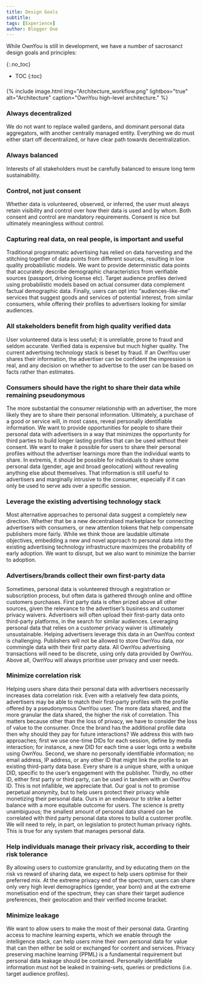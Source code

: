 ```yaml
---
title: Design Goals
subtitle:
tags: [Experience]
author: Blogger One
---
```


<a id="top"></a>
While OwnYou is still in development, we have a number of sacrosanct design goals and principles:

{:.no_toc}

- TOC
{:toc}
<base target="_blank">

### <span style="color: #e81313"></span>

{% include image.html img="Architecture_workflow.png" lightbox="true" alt="Architecture" caption="OwnYou high-level architecture." %}

### Always decentralized

We do not want to replace walled gardens, and dominant personal data aggregators, with another centrally managed entity. Everything we do must either start off decentralized, or have clear path towards decentralization. <a href="#"><i class="fas fa-angle-up"></i> </a>

### Always balanced

Interests of all stakeholders must be carefully balanced to ensure long term sustainability. <a href="#"><i class="fas fa-angle-up"></i> </a>

### Control, not just consent

Whether data is volunteered, observed, or inferred, the user must always retain visibility and control over how their data is used and by whom. Both consent and control are mandatory requirements. Consent is nice but ultimately meaningless without control. <a href="#"><i class="fas fa-angle-up"></i> </a>

### Capturing real data, on real people, is important and useful

Traditional programmatic advertising has relied on data harvesting and the stitching together of data points from different sources, resulting in low quality probabilistic models. We want to provide deterministic data points that accurately describe demographic characteristics from verifiable sources (passport, driving license etc). Target audience profiles derived using probabilistic models based on actual consumer data complement factual demographic data. Finally, users can opt into “audiences-like-me” services that suggest goods and services of potential interest, from similar consumers, while offering their profiles to advertisers looking for similar audiences. <a href="#"><i class="fas fa-angle-up"></i> </a>

### All stakeholders benefit from high quality verified data

User volunteered data is less useful; it is unreliable, prone to fraud and seldom accurate. Verified data is expensive but much higher quality. The current advertising technology stack is beset by fraud. If an OwnYou user shares their information, the advertiser can be confident the impression is real, and any decision on whether to advertise to the user can be based on facts rather than estimates. <a href="#"><i class="fas fa-angle-up"></i> </a>

### Consumers should have the right to share their data while remaining pseudonymous

The more substantial the consumer relationship with an advertiser, the more likely they are to share their personal information. Ultimately, a purchase of a good or service will, in most cases, reveal personally identifiable information. We want to provide opportunities for people to share their personal data with advertisers in a way that minimizes the opportunity for third parties to build longer lasting profiles that can be used without their consent. We want to make it possible for users to share their personal profiles without the advertiser learnings more than the individual wants to share. In extremis, it should be possible for individuals to share some personal data (gender, age and broad geolocation) without revealing anything else about themselves. That information is still useful to advertisers and marginally intrusive to the consumer, especially if it can only be used to serve ads over a specific session. <a href="#"><i class="fas fa-angle-up"></i> </a>

### Leverage the existing advertising technology stack

Most alternative approaches to personal data suggest a completely new direction. Whether that be a new decentralised marketplace for connecting advertisers with consumers, or new attention tokens that help compensate publishers more fairly. While we think those are laudable ultimate objectives, embedding a new and novel approach to personal data into the existing advertising technology infrastructure maximizes the probability of early adoption. We want to disrupt, but we also want to minimize the barrier to adoption. <a href="#"><i class="fas fa-angle-up"></i> </a>

### Advertisers/brands collect their own first-party data

Sometimes, personal data is volunteered through a registration or subscription process, but often data is gathered through online and offline customers purchases. First party data is often prized above all other sources, given the relevance to the advertiser’s business and customer privacy waivers. Advertisers will often upload their first-party data onto third-party platforms, in the search for similar audiences. Leveraging personal data that relies on a customer privacy waiver is ultimately unsustainable. Helping advertisers leverage this data in an OwnYou context is challenging. Publishers will not be allowed to store OwnYou data, nor commingle data with their first party data. All OwnYou advertising transactions will need to be discrete, using only data provided by OwnYou. Above all, OwnYou will always prioritise user privacy and user needs. <a href="#"><i class="fas fa-angle-up"></i> </a>

### Minimize correlation risk

Helping users share data their personal data with advertisers necessarily increases data correlation risk. Even with a relatively few data points, advertisers may be able to match their first-party profiles with the profile offered by a pseudonymous OwnYou user. The more data shared, and the more granular the data shared, the higher the risk of correlation. This matters because other than the loss of privacy, we have to consider the loss of value to the consumer. Once the brand has the additional profile data then why should they pay for future interactions? We address this with two approaches; first we use one-time DIDs for each session, define by media interaction; for instance, a new DID for each time a user logs onto a website using OwnYou. Second, we share no personally identifiable information; no email address, IP address, or any other ID that might link the profile to an existing third-party data base. Every share is a unique share, with a unique DID, specific to the user’s engagement with the publisher. Thirdly, no other ID, either first party or third party, can be used in tandem with an OwnYou ID. This is not infallible, we appreciate that. Our goal is not to promise perpetual anonymity, but to help users protect their privacy while monetizing their personal data. Ours in an endeavour to strike a better balance with a more equitable outcome for users. The science is pretty unambiguous; the smallest amount of personal data shared can be correlated with third party personal data stores to build a customer profile. We will need to rely, in part, on legislation to protect human privacy rights. This is true for any system that manages personal data. <a href="#"><i class="fas fa-angle-up"></i> </a>

### Help individuals manage their privacy risk, according to their risk tolerance

By allowing users to customize granularity, and by educating them on the risk vs reward of sharing data, we expect to help users optimise for their preferred mix. At the extreme privacy end of the spectrum, users can share only very high level demographics (gender, year born) and at the extreme monetisation end of the spectrum, they can share their target audience preferences, their geolocation and their verified income bracket. <a href="#"><i class="fas fa-angle-up"></i> </a>

### Minimize leakage

We want to allow users to make the most of their personal data. Granting access to machine learning experts, which we enable through the intelligence stack, can help users mine their own personal data for value that can then either be sold or exchanged for content and services. Privacy preserving machine learning (PPML) is a fundamental requirement but personal data leakage should be contained. Personally identifiable information must not be leaked in training-sets, queries or predictions (i.e. target audience profiles).
<a href="#"><i class="fas fa-angle-up"></i> </a>
